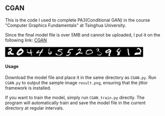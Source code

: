 ## CGAN


This is the code I used to complete PA3(Conditional GAN) in the course "Computer Graphics Fundamentals" at Tsinghua University.

Since the final model file is over 5MB and cannot be uploaded, I put it on the following link: [CGAN](https://cloud.tsinghua.edu.cn/d/1ecbd3b621e244d388e8/)

 ![result](result.png)                                                                                 

#### Usage

Download the model file and place it in the same directory as `CGAN.py`. Run `CGAN.py` to output the sample image `result.png`, ensuring that the jittor framework is installed.

If you want to train the model, simply run `CGAN_train.py` directly. The program will automatically train and save the model file in the current directory at regular intervals.

